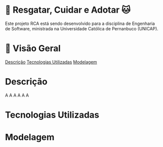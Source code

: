 # 🐶 Resgatar, Cuidar e Adotar 🐱

<p>Este projeto RCA está sendo desenvolvido para a disciplina de Engenharia de Software, ministrada na Universidade Católica de Pernanbuco (UNICAP).</p>

# 📝 Visão Geral

<a href="#descricao">Descrição</a>
<a href="#tecnologia">Tecnologias Utilizadas</a>
<a href="#modelagem">Modelagem</a>


# Descrição
<a>A</a>
<a>A</a>
<a>A</a>
<a>A</a>
<a>A</a>
<a>A</a>


# Tecnologias Utilizadas

# Modelagem


